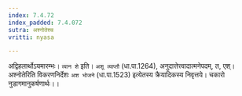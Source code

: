 ```yaml
---
index: 7.4.72
index_padded: 7.4.072
sutra: अश्नोतेश्च
vritti: nyasa

---
```

अद्विहलार्थोऽयमारम्भः। `व्यान शे` इति। `अशू व्याप्तौ` (धा.पा.1264), अनुदात्तेत्त्वादात्मनेपदम्, त, एश्।
अश्नोतेरिति विकरणनिर्देशः `अश भोजने` (धा.पा.1523) इत्येतस्य क्रैयादिकस्य निवृत्तये। चकारो नुडागमानुकर्षणार्थः।।